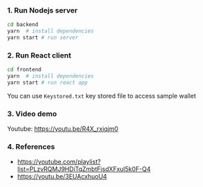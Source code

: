 ### 1. Run Nodejs server

```bash
cd backend
yarn  # install dependencies
yarn start # run server
```

### 2. Run React client

```bash
cd frontend
yarn  # install dependencies
yarn start # run react app
```

You can use `Keystored.txt` key stored file to access sample wallet

### 3. Video demo

Youtube: https://youtu.be/R4X_rxiqjm0

### 4. References

- https://youtube.com/playlist?list=PLzvRQMJ9HDiTqZmbtFisdXFxul5k0F-Q4
- https://youtu.be/3EUAcxhuoU4
